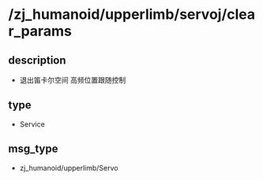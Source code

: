﻿# /zj_humanoid/upperlimb/servoj/clear_params

## description
- 退出笛卡尔空间 高频位置跟随控制

## type
- Service

## msg_type
- zj_humanoid/upperlimb/Servo

